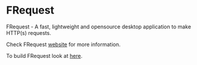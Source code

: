 # FRequest

FRequest - A fast, lightweight and opensource desktop application to make HTTP(s) requests.

Check FRequest <a href="https://fabiobento512.github.io/FRequest/">website</a> for more information.

To build FRequest look at <a href="https://github.com/fabiobento512/FRequest/wiki/Building-FRequest">here</a>.
